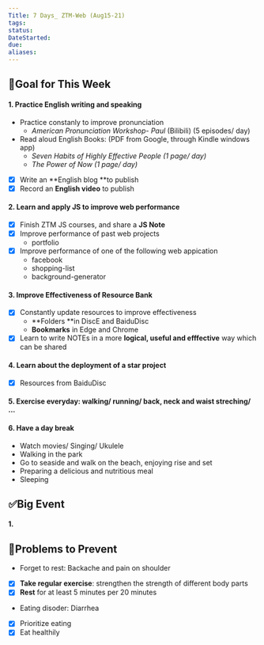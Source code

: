 ```yaml
---
Title: 7 Days_ ZTM-Web (Aug15-21)
tags:
status:
DateStarted:
due:
aliases:
---
```


## 🎯Goal for This Week

#### 1. Practice English writing and speaking

- Practice constanly to improve pronunciation
  - _American Pronunciation Workshop- Paul_ (Bilibili) (5 episodes/ day)
- Read aloud English Books: (PDF from Google, through Kindle windows app)
  - _Seven Habits of Highly Effective People (1 page/ day)_
  - _The Power of Now (1 page/ day)_
- [x] Write an **English blog **to publish
- [x] Record an **English video** to publish

#### 2. Learn and apply JS to improve web performance

- [x] Finish ZTM JS courses, and share a **JS Note**
- [x] Improve performance of past web projects
  - portfolio
- [x] Improve performance of one of the following web appication
  - facebook
  - shopping-list
  - background-generator

#### 3. Improve Effectiveness of Resource Bank

- [x] Constantly update resources to improve effectiveness
  - **Folders **in DiscE and BaiduDisc
  - **Bookmarks** in Edge and Chrome
- [x] Learn to write NOTEs in a more **logical, useful and efffective** way which can be shared

#### 4. Learn about the deployment of a star project

- [x] Resources from BaiduDisc

#### 5. Exercise everyday: walking/ running/ back, neck and waist streching/ ...

#### 6. Have a day break

- Watch movies/ Singing/ Ukulele
- Walking in the park
- Go to seaside and walk on the beach, enjoying rise and set
- Preparing a delicious and nutritious meal
- Sleeping

## ✅Big Event

#### 1.

## 🚫Problems to Prevent

- Forget to rest: Backache and pain on shoulder
- [x] **Take regular exercise**: strengthen the strength of different body parts
- [x] **Rest** for at least 5 minutes per 20 minutes
- Eating disoder: Diarrhea
- [x] Prioritize eating
- [x] Eat healthily
